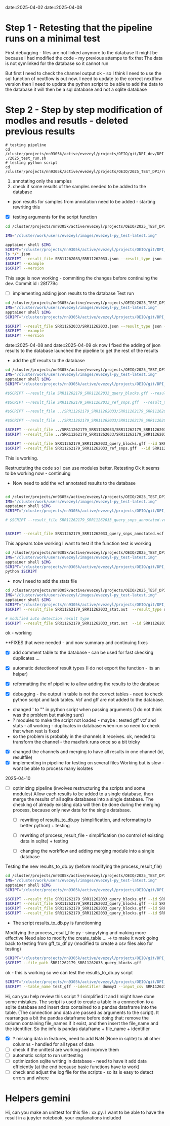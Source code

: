 date::2025-04-02
date::2025-04-08 

# Step 1 - Retesting that the pipeline runs on a minimal test

First debugging - files are not linked anymore to the database 
It might be because I had modified the code - my previous attemps to fix that
The data is not symlinked for the database so it cannot run 

But first I need to check the channel  output 
ok - so I think I need to use the sql function of nextflow is out now. 
I need to update to the correct nextflow version
then I need to update the python script to be able to add the data to the database
it will then be a sql database and not a sqlite database


<!-- was here before modif - could restore specific folders as is 
I need to restor to commit ID  or to take those files from there : 7e50c99
git diff 7e50c99 -- modules

git checkout 7e50c99 -- modules
git checkout 7e50c99 -- workflows
-->


# Step 2 - Step by step modification of modles and resutls - deleted previous results

```shell
# testing pipeline
cd /cluster/projects/nn9305k/active/evezeyl/projects/OEIO/git/DPI_dev/DPI
./2025_test_run.sh
# testing python script
cd /cluster/projects/nn9305k/active/evezeyl/projects/OEIO/2025_TEST_DPI/results

``` 
1. annotating only the samples 
2. check if some results of the samples needed to be added to the database
- json results for samples from annotation need to be added - starting rewriting this

- [x] testing arguments for the script function
```bash
cd /cluster/projects/nn9305k/active/evezeyl/projects/OEIO/2025_TEST_DPI/results/02_ANNOTATE

IMG="/cluster/work/users/evezeyl/images/evezeyl-py_test-latest.img"

apptainer shell $IMG
SCRIPT="/cluster/projects/nn9305k/active/evezeyl/projects/OEIO/git/DPI_dev/DPI/bin/results_to_db.py"
ls */*.json
$SCRIPT --result_file SRR11262033/SRR11262033.json --result_type json --id SRR11262033 --database 2025_DPI_test.sqlite --comment test
$SCRIPT --example
$SCRIPT --version
``` 

This sage is now working - commiting the changes before continuing the dev. 
Commit id : 28f779c
 

- [ ] implementing adding json results to the database
Test run 
```bash
cd /cluster/projects/nn9305k/active/evezeyl/projects/OEIO/2025_TEST_DPI/results/02_ANNOTATE
IMG="/cluster/work/users/evezeyl/images/evezeyl-py_test-latest.img"
apptainer shell $IMG
SCRIPT="/cluster/projects/nn9305k/active/evezeyl/projects/OEIO/git/DPI_dev/DPI/bin/results_to_db.py"

$SCRIPT --result_file SRR11262033/SRR11262033.json --result_type json --id SRR11262033 --database 2025_DPI_test.sqlite --comment test
$SCRIPT --example
$SCRIPT --version
```

date::2025-04-08 
and
date::2025-04-09
ok now I fixed the adding of json results to the database
launched the pipeline to get the rest of the results

- add the gff results to the database
```bash
cd /cluster/projects/nn9305k/active/evezeyl/projects/OEIO/2025_TEST_DPI/results/04_NUCDIFF/SRR11262179_SRR11262033
IMG="/cluster/work/users/evezeyl/images/evezeyl-py_test-latest.img"
apptainer shell $IMG
SCRIPT="/cluster/projects/nn9305k/active/evezeyl/projects/OEIO/git/DPI_dev/DPI/bin/results_to_db.py"

#$SCRIPT --result_file SRR11262179_SRR11262033_query_blocks.gff --result_type gff --id SRR11262033 --database 2025_DPI_test.sqlite --comment test

#$SCRIPT --result_file SRR11262179_SRR11262033_ref_snps.gff  --result_type gff --id SRR11262033 --database 2025_DPI_test.sqlite --comment test

#$SCRIPT --result_file ../SRR11262179_SRR11262033/SRR11262179_SRR11262033_query_blocks.gff  --result_type gff --id SRR11262033 --database 2025_DPI_test.sqlite --comment test

#$SCRIPT --result_file ../SRR11262179_SRR11262033/SRR11262179_SRR11262033_ref_snps.gff  --result_type gff --id SRR11262033 --database 2025_DPI_test.sqlite --comment test

$SCRIPT --result_file ../SRR11262179_SRR11262033/SRR11262179_SRR11262033_query_blocks.gff --id SRR11262179_SRR11262033 --database 2025_DPI_test.sqlite --comment test
$SCRIPT --result_file ../SRR11262179_SRR11262033/SRR11262179_SRR11262033_ref_snps.gff  --id SRR11262179_SRR11262033 --database 2025_DPI_test.sqlite --comment test

$SCRIPT --result_file SRR11262179_SRR11262033_query_blocks.gff --id SRR11262179_SRR11262033 --database 2025_DPI_test.sqlite --comment test
$SCRIPT --result_file SRR11262179_SRR11262033_ref_snps.gff  --id SRR11262179_SRR11262033 --database 2025_DPI_test.sqlite --comment test


```
This is working. 

Restructuting the code so I can use modules better.
Retesting 
Ok it seems to be working now - continuing

- Now need to add the vcf annotated results to the database 

```bash

cd /cluster/projects/nn9305k/active/evezeyl/projects/OEIO/2025_TEST_DPI/results/06_VCF_ANNOTATOR
IMG="/cluster/work/users/evezeyl/images/evezeyl-py_test-latest.img"
apptainer shell $IMG
SCRIPT="/cluster/projects/nn9305k/active/evezeyl/projects/OEIO/git/DPI_dev/DPI/bin/results_to_db.py"

# $SCRIPT --result_file SRR11262179_SRR11262033_query_snps_annotated.vcf  --result_type vcf --id SRR11262033 --database 2025_DPI_test.sqlite --comment test


$SCRIPT --result_file SRR11262179_SRR11262033_query_snps_annotated.vcf  --id SRR11262033 --database 2025_DPI_test.sqlite --comment test
```

This appears tobe working
I want to test if the function test is working

```bash
cd /cluster/projects/nn9305k/active/evezeyl/projects/OEIO/2025_TEST_DPI/results/06_VCF_ANNOTATOR
IMG="/cluster/work/users/evezeyl/images/evezeyl-py_test-latest.img"
apptainer shell $IMG
SCRIPT="/cluster/projects/nn9305k/active/evezeyl/projects/OEIO/git/DPI_dev/DPI/bin/funktions/vcf_to_df.py"
python $SCRIPT
```

- now I need to add the stats file 

```bash
cd /cluster/projects/nn9305k/active/evezeyl/projects/OEIO/2025_TEST_DPI/results/04_NUCDIFF/SRR11262179_SRR11262033
IMG="/cluster/work/users/evezeyl/images/evezeyl-py_test-latest.img"
apptainer shell $IMG
SCRIPT="/cluster/projects/nn9305k/active/evezeyl/projects/OEIO/git/DPI_dev/DPI/bin/results_to_db.py"
$SCRIPT --result_file SRR11262179_SRR11262033_stat.out  --result_type stats --id SRR11262033 --database 2025_DPI_test.sqlite --comment test

# modified auto detection result type
$SCRIPT --result_file SRR11262179_SRR11262033_stat.out  --id SRR11262033 --database 2025_DPI_test.sqlite --comment test
```
ok - working


**FIXES that were needed - and now summary and continuing fixes 
- [x] add comment table to the database - can be used for fast ckecking duplicates ...
- [x] automatic detectionof result types (I do not export the function - its an helper)

- [x] reformatting the nf pipeline to allow adding the results to the database
- [x] debugging - the output in table is not the correct tables - need to check python script and lack tables. Vcf and gff are not added to the database. 
- changed ' to "" in python script when passing arguments (I do not think was the problem but making sure)
- ? modules to make the script not loaded - maybe : tested gff vcf and stats - all working - duplicates in database when run so need to check that when rest is fixed
- so the problem is probably in the channels it receives. ok, needed to transform the channel - the maxfork runs once so a bit tricky 
- [x] changed the channels and merging to have all results in one channel (id, resultfile)
- [x] implementing in pipeline for testing on several files
Working but is slow - wont be able to process many isolates 

2025-04-10 
- [ ] optimizing pipeline (involves restructuring the scripts and some modules)
Allow each results to be added to a single database, then merge the results of all sqlite databases into a single database.
The checking of already existing data will then be done during the merging process, because only new data for the single database. 
    - [ ] rewriting of results_to_db.py (simplification, and reformating to better python) + testing
    - [ ] rewriting of process_result_file - simplification (no control of existing data in sqlite) + testing 
    - [ ] changing the workflow and adding merging module into a single database 


Testing the new results_to_db.py (before modifying the process_result_file)
```bash
cd /cluster/projects/nn9305k/active/evezeyl/projects/OEIO/2025_TEST_DPI/results/04_NUCDIFF/SRR11262179_SRR11262033
IMG="/cluster/work/users/evezeyl/images/evezeyl-py_test-latest.img"
apptainer shell $IMG
SCRIPT="/cluster/projects/nn9305k/active/evezeyl/projects/OEIO/git/DPI_dev/DPI/bin/results_to_db.py"

$SCRIPT --result_file SRR11262179_SRR11262033_query_blocks.gff --id SRR11262179_SRR11262033 --comment test
$SCRIPT --result_file SRR11262179_SRR11262033_query_blocks.gff --id SRR11262179_SRR11262033 --comment test
$SCRIPT --result_file SRR11262179_SRR11262033_query_blocks.gff --id SRR11262179_SRR11262033 --comment test
$SCRIPT --result_file SRR11262179_SRR11262033_query_blocks.gff --id SRR11262179_SRR11262033 --comment test
```
- The script results_to_db.py is functionning   

Modifying the process_result_file.py - simpyfying and making more effective
Need also to modify the create_table ... -> to make it work
going back to testing from gff_to_df.py (modified to create a csv files also for testing)

```bash 
SCRIPT="/cluster/projects/nn9305k/active/evezeyl/projects/OEIO/git/DPI_dev/DPI/bin/funktions/gff_to_df.py"
$SCRIPT --file_path SRR11262179_SRR11262033_query_blocks.gff
```
ok - this is working so we can test the results_to_db.py script

```bash 
SCRIPT="/cluster/projects/nn9305k/active/evezeyl/projects/OEIO/git/DPI_dev/DPI/bin/funktions/create_table.py"
$SCRIPT --table_name test_gff --identifier dummy3 --input_csv SRR11262179_SRR11262033_query_blocks.csv --db_file dummy_test2.sqlite --file_name SRR11262179_SRR11262033_query_blocks.gff
```


Hi, can you help review this script ? I simplified it and I might have done some mistakes.
The script is used to create a table in a connection to a sqlite database and insert data contained to a pandas dataframe into the table.
(The connection and data are passed as arguments to the script).
It rearranges a bit the pandas dataframe before doing that: remove the column containing file_names if it exist, and then insert the file_name
and the identifier. So the info is pandas dataframe  + file_name + identifier 



- [x] ? missing data in features, need to add NaN (None in sqlite) to all other columns - handled for all types of data
- [ ] check if the unittest are working and improve them
- [ ] automatic script to run unittesting 
- [ ] optimization sqlite writing in database - need to have it add data efficiently (at the end because basic functions have to work)
- [ ] check and adjust the log file for the scripts - so its is easy to detect errors and where 

# Helpers gemini 
Hi, can you make an unittest for this file : xx.py. I want to be able to have the result in a jupyter notebook, your explanations included